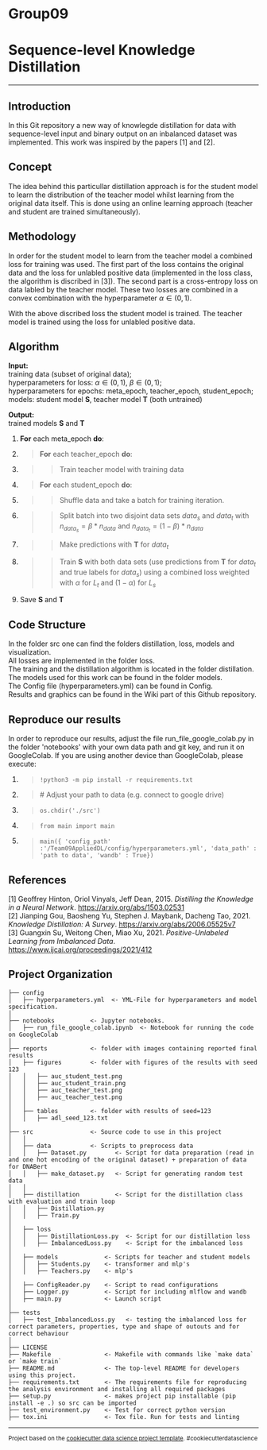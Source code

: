 Group09
==============================

# Sequence-level Knowledge Distillation

---

## Introduction

In this Git repository a new way of knowlegde distillation for data with sequence-level input and binary output on an inbalanced dataset was implemented. This work was inspired by the papers [1] and [2].

## Concept 

The idea behind this particullar distillation approach is for the student model to learn the distribution of the teacher model whilst learning from the original data itself. This is done using an online learning approach (teacher and student are trained simultaneously).


## Methodology

In order for the student model to learn from the teacher model a combined loss for training was used. The first part of the loss contains the original data and the loss for unlabled positive data (implemented in the loss class, the algorithm is discribed in [3]). The second part is a cross-entropy loss on data labled by the teacher model. These two losses are combined in a convex combination with the hyperparameter $\alpha \in (0,1)$. <br>

With the above discribed loss the student model is trained. The teacher model is trained using the loss for unlabled positive data. 

## Algorithm

**Input:**  <br>
           training data (subset of original data); <br>
           hyperparameters for loss: $\alpha \in (0,1)$, $\beta \in (0,1)$; <br>
           hyperparameters for epochs: meta_epoch, teacher_epoch, student_epoch; <br>
           models: student model **S**, teacher model **T** (both untrained) <br>
           
**Output:**  <br>
           trained models **S** and **T**

1. **For** each meta_epoch **do**:
2. > **For** each teacher_epoch **do**: 
3. >> Train teacher model with training data
3. > **For** each student_epoch **do**:
4. >> Shuffle data and take a batch for training iteration.
5. >> Split batch into two disjoint data sets $data_s$ and $data_t$ with $n_{data_s} = \beta * n_{data}$ and $n_{data_t} = (1-\beta) * n_{data}$
6. >> Make predictions with **T** for $data_t$
7. >> Train **S** with both data sets (use predictions from **T** for $data_t$ and true labels for $data_s$) using a combined loss weighted with $\alpha$ for $L_t$ and $(1- \alpha)$ for $L_s$
8. Save **S** and **T**


## Code Structure

In the folder src one can find the folders distillation, loss, models and visualization. <br>
All losses are implemented in the folder loss. <br>
The training and the distillation algorithm is located in the folder distillation. <br>
The models used for this work can be found in the folder models. <br>
The Config file (hyperparameters.yml) can be found in Config. <br>
Results and graphics can be found in the Wiki part of this Github repository.

## Reproduce our results

In order to reproduce our results, adjust the file run_file_google_colab.py in the folder 'notebooks' with your own data path and git key, and run it on GoogleColab. If you are using another device than GoogleColab, please execute:
1. > `!python3 -m pip install -r requirements.txt`
2. > \# Adjust your path to data (e.g. connect to google drive)
2. > `os.chdir('./src')`
3. > `from main import main`
4. > `
        main({
            'config_path' :'/Team09AppliedDL/config/hyperparameters.yml',
            'data_path' : 'path to data',
            'wandb' : True})
     `

## References
[1] Geoffrey Hinton, Oriol Vinyals, Jeff Dean, 2015. *Distilling the Knowledge in a Neural Network*. https://arxiv.org/abs/1503.02531 <br>
[2] Jianping Gou, Baosheng Yu, Stephen J. Maybank, Dacheng Tao, 2021. *Knowledge Distillation: A Survey*. https://arxiv.org/abs/2006.05525v7 <br>
[3] Guangxin Su, Weitong Chen, Miao Xu, 2021. *Positive-Unlabeled Learning from Imbalanced Data*. https://www.ijcai.org/proceedings/2021/412 <br>

Project Organization
------------

    ├── config 
    │   ├── hyperparameters.yml  <- YML-File for hyperparameters and model specification.
    │    
    ├── notebooks          <- Jupyter notebooks.
    │   ├── run_file_google_colab.ipynb  <- Notebook for running the code on GoogleColab
    │
    ├── reports            <- folder with images containing reported final results           
    │   ├── figures        <- folder with figures of the results with seed 123
    │   │   ├── auc_student_test.png
    │   │   ├── auc_student_train.png
    │   │   ├── auc_teacher_test.png
    │   │   ├── auc_teacher_test.png
    │   │
    │   ├── tables         <- folder with results of seed=123
    │   │   ├── adl_seed_123.txt
    │
    ├── src                <- Source code to use in this project
    │   │
    │   ├── data           <- Scripts to preprocess data
    │   │   ├── Dataset.py        <- Script for data preparation (read in and one hot encoding of the original dataset) + preparation of data for DNABert
    │   │   ├── make_dataset.py   <- Script for generating random test data
    │   │
    │   ├── distillation          <- Script for the distillation class with evaluation and train loop
    │   │   ├── Distillation.py
    │   │   ├── Train.py
    │
    │   ├── loss  
    │   │   ├── DistillationLoss.py  <- Script for our distillation loss
    │   │   ├── ImbalancedLoss.py    <- Script for the imbalanced loss
    │
    │   ├── models             <- Scripts for teacher and student models
    │   │   ├── Students.py    <- transformer and mlp's
    │   │   ├── Teachers.py    <- mlp's
    │
    │   ├── ConfigReader.py    <- Script to read configurations
    │   ├── Logger.py          <- Script for including mlflow and wandb
    │   ├── main.py            <- Launch script
    │
    ├── tests
    │   ├── test_ImbalancedLoss.py   <- testing the imbalanced loss for correct parameters, properties, type and shape of outouts and for correct behaviour
    │   
    ├── LICENSE
    ├── Makefile               <- Makefile with commands like `make data` or `make train`
    ├── README.md              <- The top-level README for developers using this project.
    ├── requirements.txt       <- The requirements file for reproducing the analysis environment and installing all required packages
    ├── setup.py               <- makes project pip installable (pip install -e .) so src can be imported
    ├── test_environment.py    <- Test for correct python version
    ├── tox.ini                <- Tox file. Run for tests and linting
   
 

--------

<p><small>Project based on the <a target="_blank" href="https://drivendata.github.io/cookiecutter-data-science/">cookiecutter data science project template</a>. #cookiecutterdatascience</small></p>
